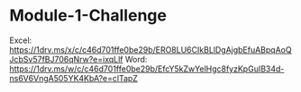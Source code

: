 # Module-1-Challenge
Excel: https://1drv.ms/x/c/c46d701ffe0be29b/ERO8LU6CIkBLlDgAjgbEfuABpqAoQJcbSv57fBJ706qNrw?e=ixqLlf
Word: https://1drv.ms/w/c/c46d701ffe0be29b/EfcY5kZwYelHgc8fyzKpGuIB34d-ns6V6VngA505YK4KbA?e=clTapZ
